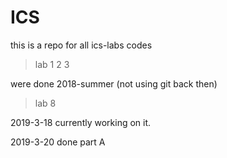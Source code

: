 # ICS
this is a repo for all ics-labs codes

>lab 1 2 3 

were done 2018-summer (not using git back then)

>lab 8

2019-3-18 currently working on it.

2019-3-20 done part A
